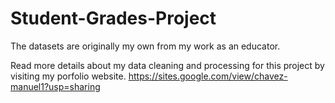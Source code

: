 # Student-Grades-Project

The datasets are originally my own from my work as an educator.

Read more details about my data cleaning and processing for this project by visiting my porfolio website. https://sites.google.com/view/chavez-manuel1?usp=sharing
